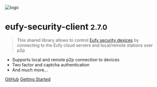 ![logo](_media/eufy-security-client.png)

# eufy-security-client <small>2.7.0</small>

> This shared library allows to control [Eufy security devices](https://us.eufylife.com/collections/security) by connecting to the Eufy cloud servers and local/remote stations over p2p

- Supports local and remote p2p connection to devices
- Two factor and captcha authentication
- And much more...

[GitHub](https://github.com/bropat/eufy-security-client/)
[Getting Started](#eufy-security-client)
